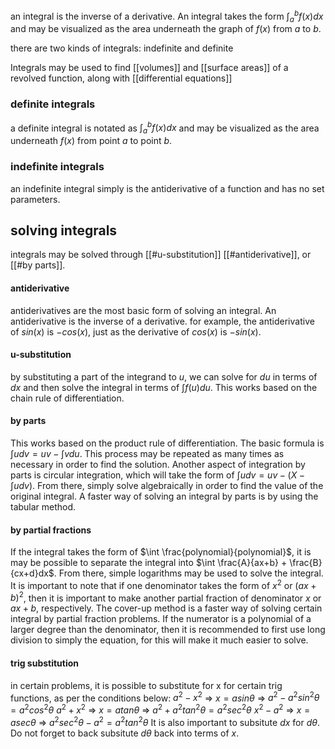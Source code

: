 an integral is the inverse of a derivative. An integral takes the form $\int_{a}^{b}f(x)dx$ and may be visualized as the area underneath the graph of $f(x)$ from $a$ to $b$.

there are two kinds of integrals: indefinite and definite

Integrals may be used to find [[volumes]] and [[surface areas]] of a revolved function, along with [[differential equations]]

### definite integrals
a definite integral is notated as $\int_{a}^{b}f(x)dx$ and may be visualized as the area underneath $f(x)$ from point $a$ to point $b$. 
### indefinite integrals
an indefinite integral simply is the antiderivative of a function and has no set parameters. 

## solving integrals 
integrals may be solved through [[#u-substitution]] [[#antiderivative]], or [[#by parts]].
#### antiderivative
antiderivatives are the most basic form of solving an integral. An antiderivative is the inverse of a derivative. 
for example, the antiderivative of $sin(x)$ is $-cos(x)$, just as the derivative of $cos(x)$ is $-sin(x)$.  
#### u-substitution
by substituting a part of the integrand to $u$, we can solve for $du$ in terms of $dx$ and then solve the integral in terms of $\int f(u)du$. This works based on the chain rule of differentiation. 
#### by parts 
This works based on the product rule of differentiation. The basic formula is $\int udv = uv - \int vdu$. This process may be repeated as many times as necessary in order to find the solution. Another aspect of integration by parts is circular integration, which will take the form of $\int udv=uv-(X- \int udv)$. From there, simply solve algebraically in order to find the value of the original integral. A faster way of solving an integral by parts is by using the tabular method. 
#### by partial fractions
If the integral takes the form of $\int \frac{polynomial}{polynomial}$, it is may be possible to separate the integral into $\int \frac{A}{ax+b} + \frac{B}{cx+d}dx$. From there, simple logarithms may be used to solve the integral. It is important to note that if one denominator takes the form of $x^2$ or $(ax+b)^2$, then it is important to make another partial fraction of denominator $x$ or $ax+b$, respectively. The cover-up method is a faster way of solving certain integral by partial fraction problems. If the numerator is a polynomial of a larger degree than the denominator, then it is recommended to first use long division to simply the  equation, for this will make it much easier to solve. 
#### trig substitution
in certain problems, it is possible to substitute for x for certain trig functions, as per the conditions below: 
$a^2-x^2$ => $x=asin\theta$  => $a^2-a^2sin^2\theta=a^2cos^2\theta$ 
$a^2+x^2$ => $x = atan\theta$ => $a^2+a^2tan^2\theta = a^2sec^2\theta$ 
$x^2-a^2$ => $x = asec\theta$ => $a^2sec^2\theta - a^2 = a^2tan^2\theta$ 
It is also important to subsitute $dx$ for $d\theta$. Do not forget to back subsitute $d\theta$ back into terms of $x$. 

